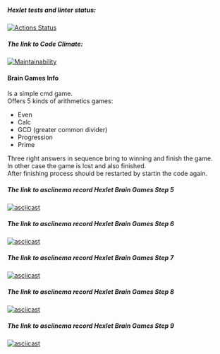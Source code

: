 ##### Hexlet tests and linter status:
[![Actions Status](https://github.com/roman-iork/java-project-61/actions/workflows/hexlet-check.yml/badge.svg)](https://github.com/roman-iork/java-project-61/actions)
##### The link to Code Climate:
[![Maintainability](https://api.codeclimate.com/v1/badges/2fcd653cc993d5428056/maintainability)](https://codeclimate.com/github/roman-iork/java-project-61/maintainability)

#### Brain Games Info
Is a simple cmd game.  
Offers 5 kinds of arithmetics games:
- Even
- Calc
- GCD (greater common divider)
- Progression
- Prime

Three right answers in sequence bring to winning and finish the game.  
In other case the game is lost and also finished.  
After finishing process should be restarted by startin the code again.  

##### The link to asciinema record Hexlet *Brain Games* **Step 5**
[![asciicast](https://asciinema.org/a/wtBYkrmR588gsH6o1fm1Bc2AK.svg)](https://asciinema.org/a/wtBYkrmR588gsH6o1fm1Bc2AK)
##### The link to asciinema record Hexlet *Brain Games* **Step 6**
[![asciicast](https://asciinema.org/a/rSMvKjndUwtpFWZFtG63AUtbd.svg)](https://asciinema.org/a/rSMvKjndUwtpFWZFtG63AUtbd)
##### The link to asciinema record Hexlet *Brain Games* **Step 7**
[![asciicast](https://asciinema.org/a/fon58PYJqzcbrKnz1t8D4aM9Z.svg)](https://asciinema.org/a/fon58PYJqzcbrKnz1t8D4aM9Z)
##### The link to asciinema record Hexlet *Brain Games* **Step 8**
[![asciicast](https://asciinema.org/a/e29sho1HL5JJ1xV6oZWV02Ax3.svg)](https://asciinema.org/a/e29sho1HL5JJ1xV6oZWV02Ax3)
##### The link to asciinema record Hexlet *Brain Games* **Step 9**
[![asciicast](https://asciinema.org/a/AQ1ahoOeAamDuoCbZoNtrPCR6.svg)](https://asciinema.org/a/AQ1ahoOeAamDuoCbZoNtrPCR6)
